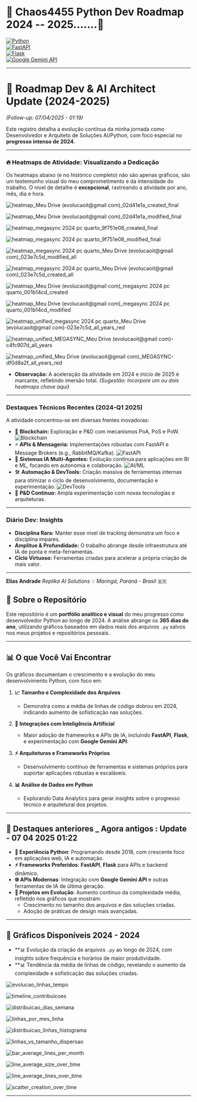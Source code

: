 # 🐍 Chaos4455 Python Dev Roadmap 2024  -- 2025.......🐍  
[![Python](https://img.shields.io/badge/Made%20With-Python-3776AB?style=for-the-badge&logo=python&logoColor=white)](https://www.python.org/)  
[![FastAPI](https://img.shields.io/badge/FastAPI-0.95.0-green?style=for-the-badge&logo=fastapi&logoColor=white)](https://fastapi.tiangolo.com/)  
[![Flask](https://img.shields.io/badge/Flask-2.2.3-white?style=for-the-badge&logo=flask&logoColor=black)](https://flask.palletsprojects.com/)  
[![Google Gemini API](https://img.shields.io/badge/Google%20Gemini%20API-BETA-orange?style=for-the-badge&logo=google)](https://google.com/)

---

# 🚀 Roadmap Dev & AI Architect Update (2024-2025) 

*(Follow-up: 07/04/2025 - 01:19)*

Este registro detalha a evolução contínua da minha jornada como Desenvolvedor e Arquiteto de Soluções AI/Python, com foco especial no **progresso intenso de 2024**.

---

### 🔥 Heatmaps de Atividade: Visualizando a Dedicação

Os heatmaps abaixo (e no histórico completo) não são apenas gráficos, são um testemunho visual do meu comprometimento e da intensidade do trabalho. O nível de detalhe é **excepcional**, rastreando a atividade por ano, mês, dia e hora.


![heatmap_Meu Drive (evolucaoit@gmail com)_02d41e1a_created_final](https://github.com/user-attachments/assets/042e24a7-4f91-4427-917e-560b2513d552)

![heatmap_Meu Drive (evolucaoit@gmail com)_02d41e1a_modified_final](https://github.com/user-attachments/assets/4883f6f7-f74c-4b78-846b-7cd266d025d7)


![heatmap_megasync 2024 pc quarto_9f751e08_created_final](https://github.com/user-attachments/assets/cd6e32fd-c30e-4d97-acdf-8c3d245069ca)

![heatmap_megasync 2024 pc quarto_9f751e08_modified_final](https://github.com/user-attachments/assets/e2eeb19b-54ff-4b21-9319-ee68149a1b29)


![heatmap_megasync 2024 pc quarto_Meu Drive (evolucaoit@gmail com)_023e7c5d_modified_all](https://github.com/user-attachments/assets/3560f9d5-38b9-4307-9921-9352e97d01be)


![heatmap_megasync 2024 pc quarto_Meu Drive (evolucaoit@gmail com)_023e7c5d_created_all](https://github.com/user-attachments/assets/b7b3b72c-dfd9-4f93-b087-aa96314c6db4)


![heatmap_Meu Drive (evolucaoit@gmail com)_megasync 2024 pc quarto_001b14cd_created](https://github.com/user-attachments/assets/f9bdff41-7d5d-4f1e-938a-69c067f61c4b)

![heatmap_Meu Drive (evolucaoit@gmail com)_megasync 2024 pc quarto_001b14cd_modified](https://github.com/user-attachments/assets/9a3a47ba-136e-4d35-8cce-9a6d05ce4c98)


![heatmap_unified_megasync 2024 pc quarto_Meu Drive (evolucaoit@gmail com)-023e7c5d_all_years_red](https://github.com/user-attachments/assets/11ab6f7e-e331-41e9-a19a-f6711495efaa)


![heatmap_unified_MEGASYNC_Meu Drive (evolucaoit@gmail com)-c4fc907d_all_years](https://github.com/user-attachments/assets/388f7c33-db39-4ee2-9f45-1aa4f14808ed)

![heatmap_unified_Meu Drive (evolucaoit@gmail com)_MEGASYNC-df0d8a2f_all_years_red](https://github.com/user-attachments/assets/e9203fec-cc20-4bd4-a32a-7e6231e9393e)



*   **Observação:** A aceleração da atividade em 2024 e início de 2025 é marcante, refletindo imersão total. *(Sugestão: Incorpore um ou dois heatmaps chave aqui)*

---

### Destaques Técnicos Recentes (2024-Q1 2025)

A atividade concentrou-se em diversas frentes inovadoras:

*   🔗 **Blockchain:** Exploração e P&D com mecanismos PoA, PoS e PoW. ![Blockchain](https://img.shields.io/badge/-Blockchain-orange?style=flat)
*   ⚡ **APIs & Mensageria:** Implementações robustas com FastAPI e Message Brokers (e.g., RabbitMQ/Kafka). ![FastAPI](https://img.shields.io/badge/-FastAPI-yellow?style=flat)
*   🤖 **Sistemas IA Multi-Agentes:** Evolução contínua para aplicações em BI e ML, focando em autonomia e colaboração. ![AI/ML](https://img.shields.io/badge/-MultiAgent_AI-orange?style=flat)
*   🛠️ **Automação & DevTools:** Criação massiva de ferramentas internas para otimizar o ciclo de desenvolvimento, documentação e experimentação. ![DevTools](https://img.shields.io/badge/-DevTools-yellow?style=flat)
*   🧪 **P&D Contínuo:** Ampla experimentação com novas tecnologias e arquiteturas.

---

###  Diário Dev: Insights

*   **Disciplina Rara:** Manter esse nível de tracking demonstra um foco e disciplina ímpares.
*   **Amplitue & Profundidade:** O trabalho abrange desde infraestrutura até IA de ponta e meta-ferramentas.
*   **Ciclo Virtuoso:** Ferramentas criadas para acelerar a própria criação de mais valor.

---

**Elias Andrade**
*Replika AI Solutions* 💡
*Maringá, Paraná - Brasil* 🇧🇷

## 🧠 Sobre o Repositório  

Este repositório é um **portfólio analítico e visual** do meu progresso como desenvolvedor Python ao longo de 2024. A análise abrange os **365 dias do ano**, utilizando gráficos baseados em dados reais dos arquivos `.py` salvos nos meus projetos e repositórios pessoais.  

---

## 📊 O que Você Vai Encontrar  

Os gráficos documentam o crescimento e a evolução do meu desenvolvimento Python, com foco em:  

1. **📈 Tamanho e Complexidade dos Arquivos**  
   - Demonstra como a média de linhas de código dobrou em 2024, indicando aumento de sofisticação nas soluções.  

2. **🔄 Integrações com Inteligência Artificial**  
   - Maior adoção de frameworks e APIs de IA, incluindo **FastAPI**, **Flask**, e experimentação com **Google Gemini API**.  

3. **⚡ Arquiteturas e Frameworks Próprios**  
   - Desenvolvimento contínuo de ferramentas e sistemas próprios para suportar aplicações robustas e escaláveis.  

4. **📊 Análise de Dados em Python**  
   - Explorando Data Analytics para gerar insights sobre o progresso técnico e arquitetural dos projetos.  

---

## 🚀 Destaques  anteriores _ Agora antigos : Update - 07 04 2025 01:22

- **🐍 Experiência Python**: Programando desde 2018, com crescente foco em aplicações web, IA e automação.  
- **⚡ Frameworks Preferidos**: **FastAPI**, **Flask** para APIs e backend dinâmico.  
- **🌐 APIs Modernas**: Integração com **Google Gemini API** e outras ferramentas de IA de última geração.  
- **📂 Projetos em Evolução**: Aumento contínuo da complexidade média, refletido nos gráficos que mostram:  
  - Crescimento no tamanho dos arquivos e das soluções criadas.  
  - Adoção de práticas de design mais avançadas.  

---

## 📂 Gráficos Disponíveis   2024 - 2024 

- **📊  Evolução da criação de arquivos `.py` ao longo de 2024, com insights sobre frequência e horários de maior produtividade.  
- **📊  Tendência da média de linhas de código, revelando o aumento da complexidade e sofisticação das soluções criadas.  

![evolucao_linhas_tempo](https://github.com/user-attachments/assets/bcaef970-bed9-448e-b239-0c2d07167fde)

![timeline_contribuicoes](https://github.com/user-attachments/assets/df57eca9-d927-4431-b2c3-4658075d3b3b)

![distribuicao_dias_semana](https://github.com/user-attachments/assets/2fed266d-a0f2-4b85-b074-4e9fb553c10c)

![linhas_por_mes_linha](https://github.com/user-attachments/assets/6e9b62e2-ef40-42ac-bb49-0396d25461ea)

![distribuicao_linhas_histograma](https://github.com/user-attachments/assets/a81a10f7-8fe9-497d-9fa6-bd80b6a48ced)

![linhas_vs_tamanho_dispersao](https://github.com/user-attachments/assets/d12962c2-cab3-4758-9ce2-68f648e32cea)


![bar_average_lines_per_month](https://github.com/user-attachments/assets/d9f98af3-f2c6-4f08-8354-45c7912a79b0)

![line_average_size_over_time](https://github.com/user-attachments/assets/24057763-5a27-4161-a69b-2c9de29496ab)

![line_average_lines_over_time](https://github.com/user-attachments/assets/31116cae-d802-49c7-916a-455c1f48c775)

![scatter_creation_over_time](https://github.com/user-attachments/assets/acc90d75-191e-4e24-98e2-b52c4431d14c)

---
